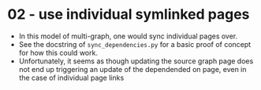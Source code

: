 # 02 - use individual symlinked pages 
- In this model of multi-graph, one would sync individual pages over.
- See the docstring of `sync_dependencies.py` for a basic proof of concept for how this could work.
- Unfortunately, it seems as though updating the source graph page does not end up 
  triggering an update of the dependended on page, even in the case of individual page links